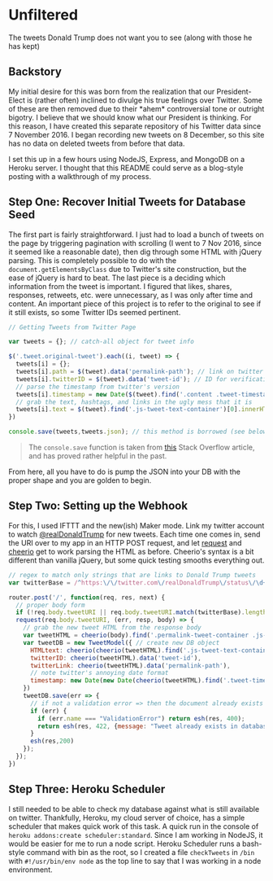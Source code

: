 # Unfiltered

The tweets Donald Trump does not want you to see (along with those he has kept)

## Backstory

My initial desire for this was born from the realization that our President-Elect is (rather often) inclined to divulge his true feelings over Twitter. Some of these are then removed due to their \*ahem\* controversial tone or outright bigotry. I believe that we should know what our President is thinking. For this reason, I have created this separate repository of his Twitter data since 7 November 2016. I began recording new tweets on 8 December, so this site has no data on deleted tweets from before that data.

I set this up in a few hours using NodeJS, Express, and MongoDB on a Heroku server. I thought that this README could serve as a blog-style posting with a walkthrough of my process.

## Step One: Recover Initial Tweets for Database Seed

The first part is fairly straightforward. I just had to load a bunch of tweets on the page by triggering pagination with scrolling (I went to 7 Nov 2016, since it seemed like a reasonable date), then dig through some HTML with jQuery parsing. This is completely possible to do with the `document.getElementsByClass` due to Twitter's site construction, but the ease of jQuery is hard to beat. The last piece is a deciding which information from the tweet is important. I figured that likes, shares, responses, retweets, etc. were unnecessary, as I was only after time and content. An important piece of this project is to refer to the original to see if it still exists, so some Twitter IDs seemed pertinent.

```javascript
// Getting Tweets from Twitter Page

var tweets = {}; // catch-all object for tweet info

$('.tweet.original-tweet').each((i, tweet) => {
  tweets[i] = {};
  tweets[i].path = $(tweet).data('permalink-path'); // link on twitter
  tweets[i].twitterID = $(tweet).data('tweet-id'); // ID for verification
  // parse the timestamp from twitter's version
  tweets[i].timestamp = new Date($(tweet).find('.content .tweet-timestamp')[0].title.replace('-','')); 
  // grab the text, hashtags, and links in the ugly mess that it is
  tweets[i].text = $(tweet).find('.js-tweet-text-container')[0].innerHTML.replace('href="/', 'href="https://twitter.com/'); 
})

console.save(tweets,tweets.json); // this method is borrowed (see below)
```

> The `console.save` function is taken from [this](http://stackoverflow.com/questions/11849562/how-to-save-the-output-of-a-console-logobject-to-a-file) Stack Overflow article, and has proved rather helpful in the past.

From here, all you have to do is pump the JSON into your DB with the proper shape and you are golden to begin.

## Step Two: Setting up the Webhook

For this, I used IFTTT and the new(ish) Maker mode. Link my twitter account to watch [@realDonaldTrump](https://twitter.com/realDonaldTrump) for new tweets. Each time one comes in, send the URI over to my app in an HTTP POST request, and let [request](https://www.npmjs.com/package/request) and [cheerio](https://www.npmjs.com/package/cheerio) get to work parsing the HTML as before. Cheerio's syntax is a bit different than vanilla jQuery, but some quick testing smooths everything out.

```javascript
// regex to match only strings that are links to Donald Trump tweets
var twitterBase = /^https:\/\/twitter.com\/realDonaldTrump\/status\/\d+$/;

router.post('/', function(req, res, next) {
  // proper body form
  if (!req.body.tweetURI || req.body.tweetURI.match(twitterBase).length !== 1) return esh(res,400,{message: 'Improper link format'});
  request(req.body.tweetURI, (err, resp, body) => {
    // grab the new tweet HTML from the response body
    var tweetHTML = cheerio(body).find('.permalink-tweet-container .js-original-tweet')[0]
    var tweetDB = new TweetModel({ // create new DB object
      HTMLtext: cheerio(cheerio(tweetHTML).find('.js-tweet-text-container')[0]).html().replace('href="/', 'href="https://twitter.com/'),
      twitterID: cheerio(tweetHTML).data('tweet-id'),
      twitterLink: cheerio(tweetHTML).data('permalink-path'),
      // note twitter's annoying date format
      timestamp: new Date(new Date(cheerio(tweetHTML).find('.tweet-timestamp')[0].attribs.title.replace('-','')))
    })
    tweetDB.save(err => { 
      // if not a validation error => then the document already exists
      if (err) {
        if (err.name === "ValidationError") return esh(res, 400);
        return esh(res, 422, {message: "Tweet already exists in database."})
      }
      esh(res,200)
    });
  });
})
```

## Step Three: Heroku Scheduler

I still needed to be able to check my database against what is still available on twitter. Thankfully, Heroku, my cloud server of choice, has a simple scheduler that makes quick work of this task. A quick run in the console of `heroku addons:create scheduler:standard`. Since I am working in NodeJS, it would be easier for me to run a node script. Heroku Scheduler runs a bash-style command with bin as the root, so I created a file `checkTweets` in `/bin` with `#!/usr/bin/env node` as the top line to say that I was working in a node environment. 

